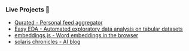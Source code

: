 ### Live Projects 👋
- [Qurated - Personal feed aggregator](https://qurated.netlify.app/)
- [Easy EDA - Automated exploratory data analysis on tabular datasets](https://easy-eda-app.streamlit.app/)
- [embeddings.js - Word embeddings in the browser](https://mb-14.github.io/embeddings.js/)
- [solaris chronicles - AI blog](https://mb-14.github.io/)

